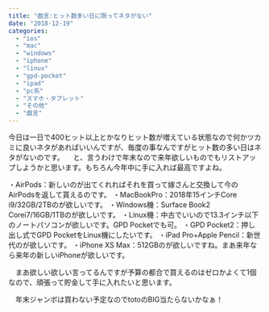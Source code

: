 ```yaml
---
title: "戯言:ヒット数多い日に限ってネタがない"
date: "2018-12-19"
categories: 
  - "ios"
  - "mac"
  - "windows"
  - "iphone"
  - "linux"
  - "gpd-pocket"
  - "ipad"
  - "pc系"
  - "スマホ・タブレット"
  - "その他"
  - "戯言"
---
```


今日は一日で400ヒット以上とかなりヒット数が増えている状態なので何かツカミに良いネタがあればいいんですが、毎度の事なんですがヒット数の多い日はネタがないのです。 　と、言うわけで年末なので来年欲しいものでもリストアップしようかと思います。もちろん今年中に手に入れば最高ですよね。

・AirPods：新しいのが出てくれればそれを買って嫁さんと交換して今のAirPodsを返して貰えるのです。 ・MacBookPro：2018年15インチCore i9/32GB/2TBのが欲しいです。 ・Windows機：Surface Book2 Corei7/16GB/1TBのが欲しいです。 ・Linux機：中古でいいので13.3インチ以下のノートパソコンが欲しいです。GPD Pocketでも可。 ・GPD Pocket2：押し出し式でGPD PocketをLinux機にしたいです。 ・iPad Pro+Apple Pencil：新世代のが欲しいです。 ・iPhone XS Max：512GBのが欲しいですね。まあ来年なら来年の新しいiPhoneが欲しいです。

　まあ欲しい欲しい言ってるんですが予算の都合で買えるのはゼロかよくて1個なので、頑張って貯金して手に入れたいと思います。

　年末ジャンボは買わない予定なのでtotoのBIG当たらないかなぁ！
